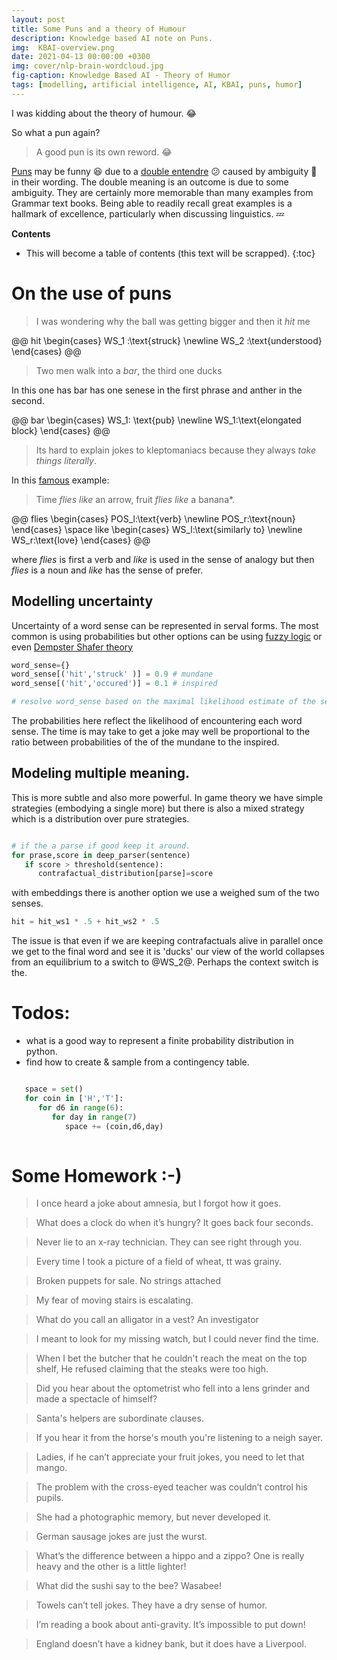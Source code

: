 ```yaml
---
layout: post
title: Some Puns and a theory of Humour
description: Knowledge based AI note on Puns.
img:  KBAI-overview.png
date: 2021-04-13 00:00:00 +0300
img: cover/nlp-brain-wordcloud.jpg
fig-caption: Knowledge Based AI - Theory of Humor
tags: [modelling, artificial intelligence, AI, KBAI, puns, humor] 
---
```


I was kidding about the theory of humour. :joy: 

So what a pun again?

> A good pun is its own reword.  :joy: 


[Puns](https://en.wikipedia.org/wiki/Pun) may be funny :laughing: due to a [double entendre](https://en.wikipedia.org/wiki/Double_entendre)  :confused:  caused by ambiguity :thinking:  in their wording. The double meaning is an outcome is due to some ambiguity. They are certainly more memorable than many examples from Grammar text books. Being able to readily recall great examples is a hallmark of excellence, particularly when discussing linguistics. :zzz:
<!--more-->

**Contents**
* This will become a table of contents (this text will be scrapped).
{:toc}


# On the use of puns


>I was wondering why the ball was getting bigger and then it *hit* me

@@
hit
\begin{cases}
WS_1 :\text{struck} \newline
WS_2 :\text{understood}
\end{cases}
@@

>Two men walk into a *bar*, the third one ducks

In this one has bar has one senese in the first phrase and anther in the second.

@@
bar
\begin{cases}
WS_1: \text{pub} \newline
WS_1:\text{elongated block}
\end{cases}
@@

>Its hard to explain jokes to kleptomaniacs because they always *take things literally*.

In this [famous](https://en.wikipedia.org/wiki/Time_flies_like_an_arrow;_fruit_flies_like_a_banana) example:

>Time *flies like* an arrow, fruit *flies like* a banana*.

@@
flies
\begin{cases}
POS_l:\text{verb} \newline
POS_r:\text{noun}
\end{cases}
\space like
\begin{cases}
WS_l:\text{similarly to} \newline
WS_r:\text{love}
\end{cases}
@@

where *flies* is first a verb and *like* is used in the sense of analogy but then *flies* is a noun and *like* has the sense of prefer.

## Modelling uncertainty

Uncertainty of a word sense can be represented in serval forms. The most common is using probabilities but other options can be using [fuzzy logic](https://en.wikipedia.org/wiki/Fuzzy_logic) or even [Dempster Shafer theory](https://en.wikipedia.org/wiki/Dempster%E2%80%93Shafer_theory)


```python
word_sense={}
word_sense[('hit','struck' )] = 0.9 # mundane
word_sense[('hit','occured')] = 0.1 # inspired

# resolve word_sense based on the maximal likelihood estimate of the sequence
```



The probabilities here reflect the likelihood of encountering each word sense. The time is may take to get a joke may well be proportional to the ratio between probabilities of the of the mundane to the inspired.

## Modeling multiple meaning.

This is more subtle and also more powerful. In game theory we have simple strategies (embodying a single more) but there is also a mixed strategy which is a distribution over pure strategies.


```python

# if the a parse if good keep it around.
for prase,score in deep_parser(sentence)
   if score > threshold(sentence):
      contrafactual_distribution[parse]=score
```

with embeddings there is another option we use a weighed sum of the two senses.

```python
hit = hit_ws1 * .5 + hit_ws2 * .5
```

The issue is that even if we are keeping contrafactuals alive in parallel once we get to the final word and see it is 'ducks' our view of the world collapses from an equilibrium to a switch to @WS_2@. Perhaps the context switch is the.


# Todos:

 - what is a good way to represent a finite probability distribution in python.
 - find how to create & sample from a contingency table.

```python

   space = set()
   for coin in ['H','T']:
      for d6 in range(6):
         for day in range(7)
            space += (coin,d6,day)
   
```

# Some Homework :-)

> I once heard a joke about amnesia, but I forgot how it goes.

> What does a clock do when it’s hungry? It goes back four seconds.

> Never lie to an x-ray technician. They can see right through you.

> Every time I took a picture of a field of wheat, tt was grainy.

> Broken puppets for sale. No strings attached

> My fear of moving stairs is escalating.

> What do you call an alligator in a vest? An investigator

> I meant to look for my missing watch, but I could never find the time.

> When I bet the butcher that he couldn't reach the meat on the top shelf, He refused claiming that the steaks were too high.

> Did you hear about the optometrist who fell into a lens grinder and made a spectacle of himself?

> Santa's helpers are subordinate clauses.

> If you hear it from the horse's mouth you're listening to a neigh sayer.

> Ladies, if he can’t appreciate your fruit jokes, you need to let that mango.

> The problem with the cross-eyed teacher was couldn’t control his pupils.

> She had a photographic memory, but never developed it.

> German sausage jokes are just the wurst.

> What’s the difference between a hippo and a zippo? One is really heavy and the other is a little lighter!

> What did the sushi say to the bee? Wasabee!

> Towels can’t tell jokes. They have a dry sense of humor.

> I’m reading a book about anti-gravity. It’s impossible to put down!

> England doesn’t have a kidney bank, but it does have a Liverpool.

